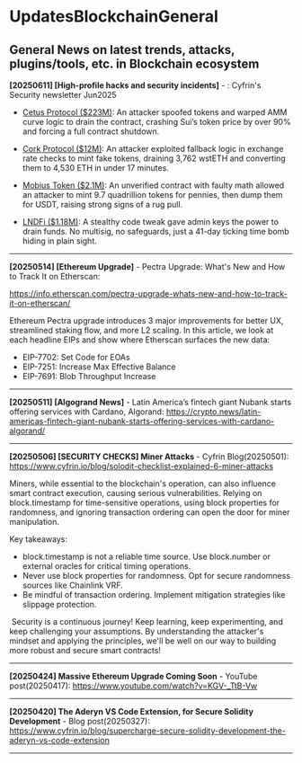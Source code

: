 # UpdatesBlockchainGeneral
General News on latest trends, attacks, plugins/tools, etc. in Blockchain ecosystem
------------------------------------------------------------------------------------------------------------

**[20250611] [High-profile hacks and security incidents]** - : Cyfrin's Security newsletter Jun2025

- [Cetus Protocol ($223M)](https://www.merklescience.com/blog/hack-track-how-a-shared-library-bug-triggered-the-223m-cetus-hack): An attacker spoofed tokens and warped AMM curve logic to drain the contract, crashing Sui’s token price by over 90% and forcing a full contract shutdown.

- [Cork Protocol ($12M)](https://deepnewz.com/blockchains/cork-protocol-exploited-3762-wsteth-12m-converted-to-4530-eth-security-firms-78aa53a3): An attacker exploited fallback logic in exchange rate checks to mint fake tokens, draining 3,762 wstETH and converting them to 4,530 ETH in under 17 minutes.

- ‍[Mobius Token ($2.1M)](https://quillaudits.medium.com/mobius-token-exploit-breakdown-2-1m-lost-due-to-poor-logic-4c5ea5febdec): An unverified contract with faulty math allowed an attacker to mint 9.7 quadrillion tokens for pennies, then dump them for USDT, raising strong signs of a rug pull.

- [LNDFi ($1.18M)](https://rekt.news/LNDFi-rekt): A stealthy code tweak gave admin keys the power to drain funds. No multisig, no safeguards, just a 41-day ticking time bomb hiding in plain sight.

------------------------------------------------------------------------------------------------------------

**[20250514] [Ethereum Upgrade]** - Pectra Upgrade: What's New and How to Track It on Etherscan:

https://info.etherscan.com/pectra-upgrade-whats-new-and-how-to-track-it-on-etherscan/ 

Ethereum Pectra upgrade introduces 3 major improvements for better UX, streamlined staking flow, and more L2 scaling. In this article, we look at each headline EIPs and show where Etherscan surfaces the new data:
  - EIP-7702: Set Code for EOAs
  - EIP-7251: Increase Max Effective Balance
  - EIP-7691: Blob Throughput Increase

------------------------------------------------------------------------------------------------------------
**[20250511] [Algogrand News]** - Latin America’s fintech giant Nubank starts offering services with Cardano, Algorand: https://crypto.news/latin-americas-fintech-giant-nubank-starts-offering-services-with-cardano-algorand/ 

------------------------------------------------------------------------------------------------------------
**[20250506] [SECURITY CHECKS]  Miner Attacks** - Cyfrin Blog(20250501): https://www.cyfrin.io/blog/solodit-checklist-explained-6-miner-attacks

Miners, while essential to the blockchain's operation, can also influence smart contract execution, causing serious vulnerabilities. Relying on block.timestamp for time-sensitive operations, using block properties for randomness, and ignoring transaction ordering can open the door for miner manipulation.

‍Key takeaways:
- block.timestamp is not a reliable time source. Use block.number or external oracles for critical timing operations.
‍
- Never use block properties for randomness. Opt for secure randomness sources like Chainlink VRF.
‍
- Be mindful of transaction ordering. Implement mitigation strategies like slippage protection.

‍
Security is a continuous journey! Keep learning, keep experimenting, and keep challenging your assumptions. By understanding the attacker's mindset and applying the principles, we'll be well on our way to building more robust and secure smart contracts!

------------------------------------------------------------------------------------------------------------
**[20250424] Massive Ethereum Upgrade Coming Soon** - YouTube post(20250417): https://www.youtube.com/watch?v=KGV-_TtB-Vw

------------------------------------------------------------------------------------------------------------
**[20250420] The Aderyn VS Code Extension, for Secure Solidity Development** - Blog post(20250327): https://www.cyfrin.io/blog/supercharge-secure-solidity-development-the-aderyn-vs-code-extension

------------------------------------------------------------------------------------------------------------
